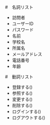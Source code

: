 #　名詞リスト
- 訪問者
- ユーザーID
- パスワード
- 名前
- 学校名
- 所属名
- メールアドレス
- 電話番号
- 年齢

#　動詞リスト
- 登録する()
- 参照する()
- 変更する()
- 削除する()
- ログインする()
- ログアウトする()